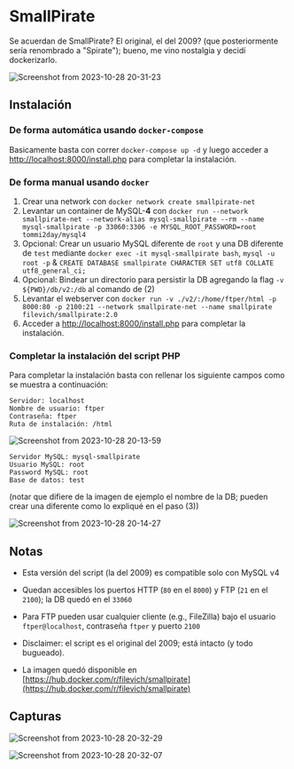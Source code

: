 # SmallPirate

Se acuerdan de SmallPirate? El original, el del 2009? (que posteriormente sería renombrado a "Spirate"); bueno, me vino nostalgia y decidí dockerizarlo.

![Screenshot from 2023-10-28 20-31-23](https://i.imgur.com/8Rxryng.png)

## Instalación

### De forma automática usando `docker-compose`

Basicamente basta con correr `docker-compose up -d` y luego acceder a [http://localhost:8000/install.php](http://localhost:8000/install.php) para completar la instalación.

### De forma manual usando `docker`

1. Crear una network con `docker network create smallpirate-net`
2. Levantar un container de MySQL-**4** con `docker run --network smallpirate-net --network-alias mysql-smallpirate --rm --name mysql-smallpirate -p 33060:3306 -e MYSQL_ROOT_PASSWORD=root tommi2day/mysql4`
3. Opcional: Crear un usuario MySQL diferente de `root` y una DB diferente de `test` mediante `docker exec -it mysql-smallpirate bash`, `mysql -u root -p` & `CREATE DATABASE smallpirate CHARACTER SET utf8 COLLATE utf8_general_ci;`
4. Opcional: Bindear un directorio para persistir la DB agregando la flag `-v ${PWD}/db/v2:/db` al comando de (2)
5. Levantar el webserver con `docker run -v ./v2/:/home/ftper/html -p 8000:80 -p 2100:21 --network smallpirate-net --name smallpirate filevich/smallpirate:2.0`
6. Acceder a [http://localhost:8000/install.php](http://localhost:8000/install.php) para completar la instalación.

### Completar la instalación del script PHP

Para completar la instalación basta con rellenar los siguiente campos como se muestra a continuación:

```
Servidor: localhost
Nombre de usuario: ftper
Contraseña: ftper
Ruta de instalación: /html
```

![Screenshot from 2023-10-28 20-13-59](https://i.imgur.com/l67Yne4.png)

```
Servidor MySQL: mysql-smallpirate
Usuario MySQL: root
Password MySQL: root
Base de datos: test
```

(notar que difiere de la imagen de ejemplo el nombre de la DB; pueden crear una diferente como lo expliqué en el paso (3))

![Screenshot from 2023-10-28 20-14-27](https://i.imgur.com/jumfUJw.png)

## Notas

- Esta versión del script (la del 2009) es compatible solo con MySQL v4
 
- Quedan accesibles los puertos HTTP (`80` en el `8000`) y FTP (`21` en el `2100`); la DB quedó en el `33060`

- Para FTP pueden usar cualquier cliente (e.g., FileZilla) bajo el usuario `ftper@localhost`, contraseña `ftper` y puerto `2100`

- Disclaimer: el script es el original del 2009; está intacto (y todo bugueado).

- La imagen quedó disponible en [https://hub.docker.com/r/filevich/smallpirate](https://hub.docker.com/r/filevich/smallpirate)

## Capturas

![Screenshot from 2023-10-28 20-32-29](https://i.imgur.com/Ji9e99B.png)

![Screenshot from 2023-10-28 20-32-07](https://i.imgur.com/UDdBbSz.png)
